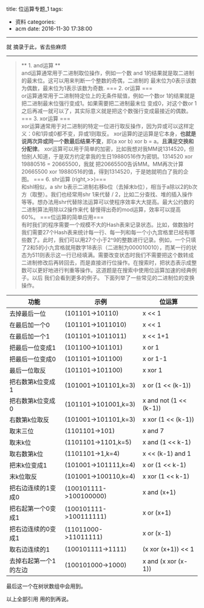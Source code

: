 title: 位运算专题_1
tags:
  - 资料
categories:
  - acm
date: 2016-11-30 17:38:00
---
就 摘录于此，省去些麻烦
<!--more-->
---
> ** 1. and运算 **      
	and运算通常用于二进制取位操作，例如一个数 and 1的结果就是取二进制的最末位。这可以用来判断一个整数的奇偶，二进制的 最末位为0表示该数为偶数，最末位为1表示该数为奇数.
 === 2. or运算 ===      
 	or运算通常用于二进制特定位上的无条件赋值，例如一个数or 1的结果就是把二进制最末位强行变成1。如果需要把二进制最末位 变成0，对这个数or 1之后再减一就可以了，其实际意义就是把这个数强行变成最接近的偶数。 
 === 3. xor运算 ===      
 	xor运算通常用于对二进制的特定一位进行取反操作，因为异或可以这样定义：0和1异或0都不变，异或1则取反。     xor运算的逆运算是它本身，**也就是说两次异或同一个数最后结果不变**，即(a xor b) xor b = a。**且满足交换和分配律**。
 	xor运算可以用于简单的加密，比如我想对我MM说1314520，但怕别人知道，于是双方约定拿我的生日19880516作为密钥。1314520 xor 19880516 = 20665500，我就 把20665500告诉MM。MM再次计算20665500 xor 19880516的值，得到1314520，于是她就明白了我的企图。
 === 6. shr运算 (right,>>)===     
    和shl相似，a shr b表示二进制右移b位（去掉末b位），相当于a除以2的b次方（取整）。我们也经常用shr 1来代替 / 2，比如二分查找、堆的插入操作等等。想办法用shr代替除法运算可以使程序效率大大提高。最大公约数的二进制算法用除以2操作来代 替慢得出奇的mod运算，效率可以提高60%。
 ===位运算的简单应用===     
   有时我们的程序需要一个规模不大的Hash表来记录状态。比如，做数独时我们需要27个Hash表来统计每一行、每一列和每一个小九宫格里已经有哪些数了。此时，我们可以用27个小于2^9的整数进行记录。例如，一个只填了2和5的小九宫格就用数字18表示（二进制为000010010），而某一行的状态为511则表示这一行已经填满。需要改变状态时我们不需要把这个数转成二进制修改后再转回去，而是直接进行位操作。在搜索时，把状态表示成整数可以更好地进行判重等操作。这道题是在搜索中使用位运算加速的经典例子。以后 我们会看到更多的例子。      下面列举了一些常见的二进制位的变换操作。      


功能|示例|位运算
----------------------|----------------------|----------------------
去掉最后一位| (101101->10110)| x << 1 
在最后加一个0| (101101->1011010)| x << 1 
在最后加一个1| (101101->1011011)| x << 1+1 
把最后一位变成1| (101100->101101)| x or 1 
把最后一位变成0| (101101->101100)| x or 1-1 
最后一位取反| (101101->101100)| x xor 1  
把右数第k位变成1| (101001->101101,k=3)| x or (1 << (k-1)) 
把右数第k位变成0| (101101->101001,k=3)| x and not (1 << (k-1)) 
右数第k位取反| (101001->101101,k=3)| x xor (1 << (k-1))  
取末三位| (1101101->101)| x and 7 
取末k位| (1101101->1101,k=5)| x and (1 << k-1) 
取右数第k位| (1101101->1,k=4)| x << (k-1) and 1 
把末k位变成1| (101001->101111,k=4)| x or (1 << k-1) 
末k位取反| (101001->100110,k=4)| x xor (1 << k-1) 
把右边连续的1变成0| (100101111->100100000)| x and (x+1) 
把右起第一个0变成1| (100101111->100111111)| x or (x+1) 
把右边连续的0变成1| (11011000->11011111)| x or (x-1) 
取右边连续的1| (100101111->1111)| (x xor (x+1)) << 1 
去掉右起第一个1的左边| (100101000->1000)| x and (x xor (x-1))        

最后这一个在树状数组中会用到。 


以上全部引用 用的到再说。